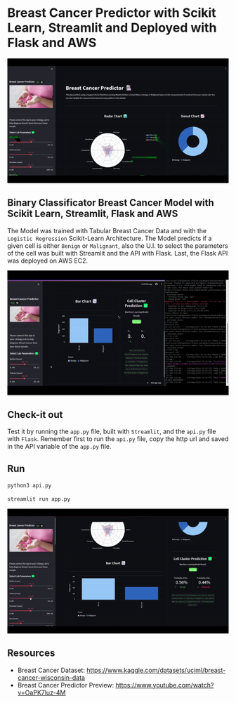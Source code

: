 # Breast Cancer Predictor with Scikit Learn, Streamlit and Deployed with Flask and AWS

![](./assets/prev-1.gif)

## Binary Classificator Breast Cancer Model with Scikit Learn, Streamlit, Flask and AWS

The Model was trained with Tabular Breast Cancer Data and with the `Logistic Regression` Scikit-Learn Architecture. The Model predicts if a given cell is either `Benign` or `Malignant`, also the U.I. to select the parameters of the cell was built with Streamlit and the API with Flask. Last, the Flask API was deployed on AWS EC2.

![](./assets/prev-3.gif)

## Check-it out

Test it by running the `app.py` file, built with `Streamlit`, and the `api.py` file with `Flask`. Remember first to run the `api.py` file, copy the http url and saved in the API variable of the `app.py` file.

## Run
```sh
python3 api.py
```

```sh
streamlit run app.py
```

![](./assets/prev-2.gif)

## Resources
- Breast Cancer Dataset: https://www.kaggle.com/datasets/uciml/breast-cancer-wisconsin-data
- Breast Cancer Predictor Preview: https://www.youtube.com/watch?v=OaPK7luz-4M
